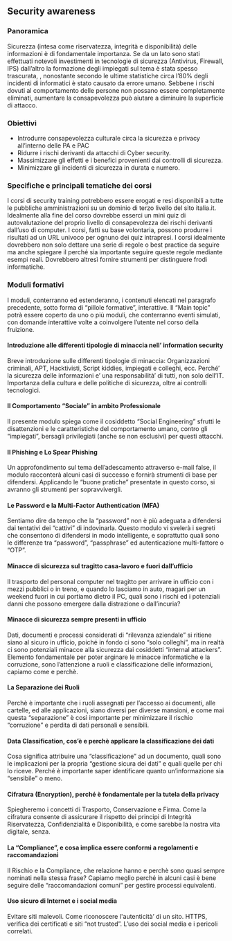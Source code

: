 ## Security awareness

### Panoramica
Sicurezza (intesa come riservatezza, integrità e disponibilità) delle informazioni è di fondamentale importanza. Se da un lato sono stati effettuati notevoli investimenti in tecnologie di sicurezza  (Antivirus, Firewall, IPS) dall’altro la formazione degli impiegati sul tema è stata spesso trascurata, , nonostante secondo le ultime statistiche circa l’80% degli incidenti di informatici è stato causato da errore umano. 
Sebbene i rischi dovuti  al  comportamento delle persone non possano essere completamente eliminati, aumentare la consapevolezza può aiutare a diminuire la superficie di attacco. 


### Obiettivi
- Introdurre consapevolezza culturale circa la sicurezza e privacy all’interno delle PA e PAC
- Ridurre i rischi derivanti da attacchi di Cyber security.
- Massimizzare gli effetti e i benefici provenienti dai controlli di sicurezza.
- Minimizzare gli incidenti di sicurezza in durata e numero. 

### Specifiche e principali tematiche dei corsi
I corsi di security training potrebbero essere erogati e resi disponibili a tutte le pubbliche amministrazioni su un dominio di terzo livello del sito italia.it.
Idealmente alla fine del corso dovrebbe esserci un mini quiz di  autovalutazione del proprio livello di consapevolezza dei rischi derivanti dall’uso di computer. 
I corsi, fatti su base volontaria, possono produrre i risultati ad un URL univoco per ognuno dei quiz intrapresi.
I corsi idealmente  dovrebbero non solo dettare una serie di regole o best practice da seguire ma anche spiegare il perché sia importante seguire queste regole mediante esempi reali. Dovrebbero altresì fornire strumenti per distinguere frodi informatiche. 

### Moduli formativi
I moduli, conterranno ed estenderanno, i contenuti elencati nel paragrafo precedente, sotto forma di “pillole formative”, interattive. Il “Main topic” potrà essere coperto da uno o più moduli, che conterranno eventi simulati, con domande interattive volte a coinvolgere l’utente nel corso della fruizione.

#### Introduzione alle differenti tipologie di minaccia nell’ information security
Breve introduzione sulle differenti tipologie di minaccia: Organizzazioni criminali, APT, Hacktivisti, Script kiddies, impiegati e colleghi, ecc.
Perché’ la sicurezza delle informazioni e’ una responsabilità’ di tutti, non solo dell’IT. 
Importanza della cultura e delle politiche di sicurezza, oltre ai controlli tecnologici.

#### Il Comportamento “Sociale” in ambito Professionale
Il presente modulo spiega come il cosiddetto “Social Engineering” sfrutti le disattenzioni e le caratteristiche del comportamento umano, contro gli “impiegati”, bersagli privilegiati (anche se non esclusivi) per questi attacchi.

#### Il Phishing e Lo Spear Phishing
Un approfondimento sul tema dell’adescamento attraverso e-mail false, il modulo racconterà alcuni casi di successo e fornirà strumenti di base per difendersi. Applicando le “buone pratiche” presentate in questo corso, si avranno gli strumenti per sopravvivergli.

#### Le Password e la Multi-Factor Authentication (MFA)
Sentiamo dire da tempo che la “password” non è più adeguata a difendersi dai tentativi dei “cattivi” di indovinarla. Questo modulo vi svelerà i segreti che consentono di difendersi in modo intelligente, e soprattutto quali sono le differenze tra “password”, “passphrase” ed autenticazione multi-fattore o “OTP”.

#### Minacce di sicurezza sul tragitto casa-lavoro e fuori dall’ufficio
Il trasporto del personal computer nel tragitto per  arrivare in ufficio con i mezzi pubblici o in treno, e quando lo lasciamo in auto, magari per un weekend fuori in cui portiamo dietro il PC, quali sono i rischi ed i potenziali danni che possono emergere dalla distrazione o dall’incuria?

#### Minacce di sicurezza sempre presenti in ufficio
Dati, documenti e processi considerati di “rilevanza aziendale” si ritiene siano al sicuro in ufficio, poiché in fondo ci sono “solo colleghi”, ma in realtà ci sono potenziali minacce alla sicurezza dai cosiddetti “internal attackers”. Elemento fondamentale per poter arginare le minacce informatiche e la corruzione, sono l’attenzione a ruoli e classificazione delle informazioni, capiamo come e perchè.

#### La Separazione dei Ruoli
Perchè è importante che i ruoli assegnati per l’accesso ai documenti, alle cartelle, ed alle applicazioni, siano diversi per diverse mansioni, e come mai questa “separazione” è così importante per minimizzare il rischio “corruzione” e perdita di dati personali e sensibili. 

#### Data Classification, cos’è e perchè applicare la classificazione dei dati
Cosa significa attribuire una “classificazione” ad un documento, quali sono le implicazioni per la propria “gestione sicura dei dati” e quali quelle per chi lo riceve. Perché è importante saper identificare quanto un’informazione sia “sensibile” o meno.

#### Cifratura (Encryption), perché è fondamentale per la tutela della privacy
Spiegheremo i concetti di Trasporto, Conservazione e Firma. Come la cifratura consente di assicurare il rispetto dei principi di Integrità Riservatezza, Confidenzialità e Disponibilità, e come sarebbe la nostra vita digitale, senza.

#### La “Compliance”, e cosa implica essere conformi a regolamenti e raccomandazioni
Il Rischio e la Compliance, che relazione hanno e perchè sono quasi sempre nominati nella stessa frase? Capiamo meglio perché in alcuni casi è bene seguire delle “raccomandazioni comuni” per gestire processi equivalenti.

#### Uso sicuro di Internet e i social media
Evitare siti malevoli. Come riconoscere l'autenticità’ di un sito. HTTPS, verifica dei certificati e siti “not trusted”.
L’uso dei social media e i pericoli correlati. 